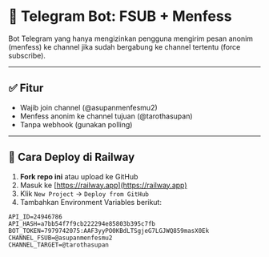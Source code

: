 # 🤖 Telegram Bot: FSUB + Menfess

Bot Telegram yang hanya mengizinkan pengguna mengirim pesan anonim (menfess) ke channel jika sudah bergabung ke channel tertentu (force subscribe).

---

## ✅ Fitur
- Wajib join channel (@asupanmenfesmu2)
- Menfess anonim ke channel tujuan (@tarothasupan)
- Tanpa webhook (gunakan polling)

---

## 🚀 Cara Deploy di Railway

1. **Fork repo ini** atau upload ke GitHub
2. Masuk ke [https://railway.app](https://railway.app)
3. Klik `New Project` → `Deploy from GitHub`
4. Tambahkan Environment Variables berikut:

```env
API_ID=24946786
API_HASH=a7bb54f7f9cb222294e85803b395c7fb
BOT_TOKEN=7979742075:AAF3yyPO0KBdLTSgjeG7LGJWQ859masX0Ek
CHANNEL_FSUB=@asupanmenfesmu2
CHANNEL_TARGET=@tarothasupan
